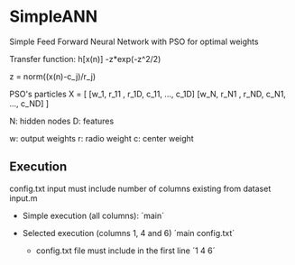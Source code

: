 # SimpleANN

Simple Feed Forward Neural Network with PSO for optimal weights

Transfer function: h[x(n)] -z*exp(-z^2/2)

z = norm((x(n)-c_j)/r_j)

PSO's particles X = [
    [w_1, r_11 , r_1D, c_11, ..., c_1D]
    [w_N, r_N1 , r_ND, c_N1, ..., c_ND]
]

N: hidden nodes
D: features

w: output weights
r: radio weight
c: center weight


## Execution

config.txt input must include number of columns existing from dataset input.m

* Simple execution (all columns): ´main´

* Selected execution (columns 1, 4 and 6) ´main config.txt´

  * config.txt file must include in the first line ´1 4 6´
